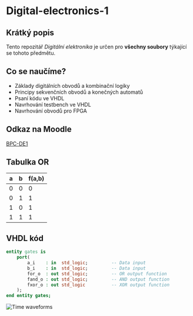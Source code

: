 # Digital-electronics-1

## Krátký popis
Tento repozitář *Digitální elektronika* je určen pro **všechny soubory** týkající se tohoto předmětu.

## Co se naučíme?
* Základy digitálních obvodů a kombinační logiky
* Principy sekvenčních obvodů a konečných automatů
* Psaní kódu ve VHDL
* Navrhování testbench ve VHDL
* Navrhování obvodů pro FPGA

## Odkaz na Moodle
[BPC-DE1](https://moodle.vutbr.cz/course/view.php?id=224131)

## Tabulka OR
a | b | f(a,b)
-- | -- | --
0 | 0 | 0
0 | 1 | 1
1 | 0 | 1
1 | 1 | 1

## VHDL kód
```vhdl
entity gates is
    port(
        a_i    : in  std_logic;         -- Data input
        b_i    : in  std_logic;         -- Data input
        for_o  : out std_logic;         -- OR output function
        fand_o : out std_logic;         -- AND output function
        fxor_o : out std_logic          -- XOR output function
    );
end entity gates;
```

![Time waveforms](Labs/01-gates/Images/waveforms.PNG)
